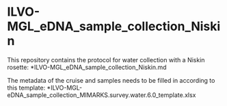 # ILVO-MGL_eDNA_sample_collection_Niskin

This repository contains the protocol for water collection with a Niskin rosette: *ILVO-MGL_eDNA_sample_collection_Niskin.md

The metadata of the cruise and samples needs to be filled in according to this template: *ILVO-MGL-eDNA_sample_collection_MIMARKS.survey.water.6.0_template.xlsx
